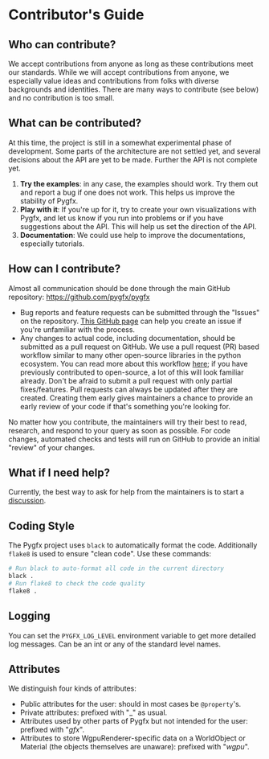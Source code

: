 # Contributor's Guide


## Who can contribute?

We accept contributions from anyone as long as these contributions meet our standards.
While we will accept contributions from anyone, we especially value ideas and
contributions from folks with diverse backgrounds and identities. There are
many ways to contribute (see below) and no contribution is too small.


## What can be contributed?

At this time, the project is still in a somewhat experimental phase of development.
Some parts of the architecture are not settled yet, and several decisions about
the API are yet to be made. Further the API is not complete yet.

1. **Try the examples**: in any case, the examples should work. Try them out and
   report a bug if one does not work. This helps us improve the stability of Pygfx.
1. **Play with it**: If you're up for it, try to create your own visualizations
   with Pygfx, and let us know if you run into problems or if you have suggestions
   about the API. This will help us set the direction of the API.
4. **Documentation**: We could use help to improve the documentations, especially
    tutorials.


## How can I contribute?

Almost all communication should be done through
the main GitHub repository: https://github.com/pygfx/pygfx

* Bug reports and feature requests can be submitted through the "Issues" on
  the repository.
  [This GitHub page](https://docs.github.com/en/free-pro-team@latest/github/managing-your-work-on-github/creating-an-issue)
  can help you create an issue if you're unfamiliar with the process.
* Any changes to actual code, including documentation, should be submitted as a
  pull request on GitHub. We use a pull request (PR) based workflow similar to
  many other open-source libraries in the python ecosystem. You can read more
  about this workflow [here](https://docs.github.com/en/get-started/quickstart/github-flow); if you
  have previously contributed to open-source, a lot of this will look familiar
  already. Don't be afraid to submit a pull request with only partial fixes/features.
  Pull requests can always be updated after they are created. Creating them
  early gives maintainers a chance to provide an early review of your code if
  that's something you're looking for.

No matter how you contribute, the maintainers will try their best to read,
research, and respond to your query as soon as possible. For code changes,
automated checks and tests will run on GitHub to provide an initial "review"
of your changes.


## What if I need help?

Currently, the best way to ask for help from the maintainers is to start a
[discussion](https://github.com/pygfx/pygfx/discussions).


## Coding Style

The Pygfx project uses `black` to automatically format the code. Additionally
`flake8` is used to ensure "clean code". Use these commands:

```bash
# Run black to auto-format all code in the current directory
black .
# Run flake8 to check the code quality
flake8 .
```


## Logging

You can set the `PYGFX_LOG_LEVEL` environment variable to get more
detailed log messages. Can be an int or any of the standard level names.


## Attributes

We distinguish four kinds of attributes:

* Public attributes for the user: should in most cases be ``@property``'s.
* Private attributes: prefixed with "_" as usual.
* Attributes used by other parts of Pygfx but not intended for the user: prefixed with "_gfx_".
* Attributes to store WgpuRenderer-specific data on a WorldObject or Material (the objects themselves are unaware): prefixed with "_wgpu_".
